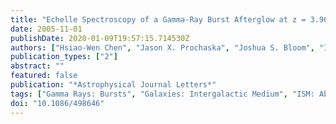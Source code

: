 ```yaml
---
title: "Echelle Spectroscopy of a Gamma-Ray Burst Afterglow at z = 3.969: A New Probe of the Interstellar and Intergalactic Media in the Young Universe"
date: 2005-11-01
publishDate: 2020-01-09T19:57:15.714530Z
authors: ["Hsiao-Wen Chen", "Jason X. Prochaska", "Joshua S. Bloom", "Ian B. Thompson"]
publication_types: ["2"]
abstract: ""
featured: false
publication: "*Astrophysical Journal Letters*"
tags: ["Gamma Rays: Bursts", "Galaxies: Intergalactic Medium", "ISM: Abundances", "ISM: Kinematics and Dynamics", "Astrophysics"]
doi: "10.1086/498646"
---
```



